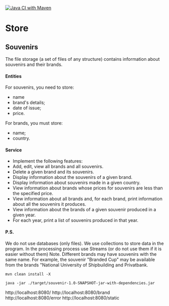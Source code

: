 [![Java CI with Maven](https://github.com/Lokankara/Souvenir/actions/workflows/maven.yml/badge.svg)](https://github.com/Lokankara/Souvenir/actions/workflows/maven.yml)

# Store

## Souvenirs

The file storage (a set of files of any structure) contains
information about souvenirs and their brands.

#### Entities
For souvenirs, you need to store:
- name
- brand's details;
- date of issue;
- price.

For brands, you must store:
- name;
- country.

#### Service
- Implement the following features:
- Add, edit, view all brands and all souvenirs.
- Delete a given brand and its souvenirs.
- Display information about the souvenirs of a given brand.
- Display information about souvenirs made in a given country.
- View information about brands whose prices for souvenirs are less than the specified price.
- View information about all brands and, for each brand, print information
  about all the souvenirs it produces.
- View information about the brands of a given souvenir produced in a given year.
- For each year, print a list of souvenirs produced in that year.


#### P.S. 
  We do not use databases (only files).
  We use collections to store data in the program. In the processing process
  use Streams (or do not use them if it is easier without them)
  Note. Different brands may have souvenirs with the same name. For example,
  the souvenir "Branded Cup" may be available from the brands "National University of
  Shipbuilding and Privatbank.

`mvn clean install -X`

`java -jar ./target/souvenir-1.0-SNAPSHOT-jar-with-dependencies.jar`

http://localhost:8080/
http://localhost:8080/brand
http://localhost:8080/error
http://localhost:8080/static